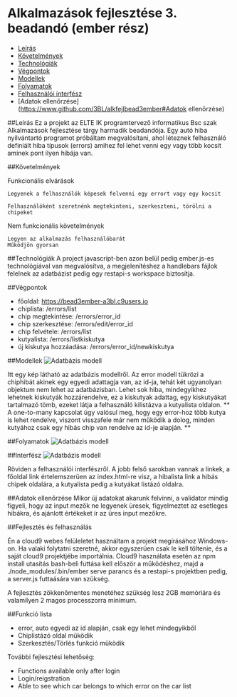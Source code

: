 # Alkalmazások fejlesztése 3. beadandó (ember rész)
- [Leírás](https://www.github.com/3BL/alkfejlbead3ember#leírás)
- [Követelmények](https://www.github.com/3BL/alkfejlbead3ember#követelmények)
- [Technológiák](https://www.github.com/3BL/alkfejlbead3ember#technológiák)
- [Végpontok](https://www.github.com/3BL/alkfejlbead3ember#végpontok)
- [Modellek](https://www.github.com/3BL/alkfejlbead3ember#modellek)
- [Folyamatok](https://www.github.com/3BL/alkfejlbead3ember#folyamatok)
- [Felhasználói interfész](https://www.github.com/3BL/alkfejlbead3ember#interfész)
- [Adatok ellenőrzése](https://www.github.com/3BL/alkfejlbead3ember#Adatok ellenőrzése)


##Leírás
Ez a projekt az ELTE IK programtervező informatikus Bsc szak Alkalmazások fejlesztése tárgy harmadik
beadandója. Egy autó hiba nyilvántartó programot próbáltam megvalósítani, ahol léteznek felhasználó definiált hiba típusok (errors) amihez fel lehet venni egy vagy több kocsit aminek pont ilyen hibája van.


##Követelmények

Funkcionális elvárások

    Legyenek a felhasználók képesek felvenni egy errort vagy egy kocsit
    
    Felhasználóként szeretnénk megtekinteni, szerkeszteni, törölni a chipeket

Nem funkcionális követelmények

    Legyen az alkalmazás felhasználóbarát
    Működjön gyorsan


##Technológiák
A project javascript-ben azon belül pedig ember.js-es technológiával van megvalósítva, a megjelenítéshez
a handlebars fájlok felelnek az adatbázist pedig egy restapi-s workspace biztosítja.
 

##Végpontok

 * főoldal: https://bead3ember-a3bl.c9users.io
 * chiplista: /errors/list
 * chip megtekintése: /errors/error_id
 * chip szerkesztése: /errors/edit/error_id
 * chip felvétele: /errors/list
 * kutyalista: /errors/listkiskutya
 * új kiskutya hozzáadása: /errors/error_id/newkiskutya


##Modellek
![Adatbázis modell](https://github.com/3BL/alkfejlbead3ember/blob/master/documentation/bead3relation345345.png)

Itt egy kép látható az adatbázis modellről. Az error modell tükrözi a chiphibát akinek egy egyedi adattagja van,
az id-ja, tehát két ugyanolyan objektum nem lehet az adatbázisban. Lehet sok hiba, mindegyikhez lehetnek
kiskutyák hozzárendelve, ez a kiskutyak adattag, egy kiskutyákat tartalmazó tömb, ezeket látja a felhasználó kilistázva a
kutyalista oldalon. ** A one-to-many kapcsolat úgy valósul meg, hogy egy error-hoz több kutya is lehet rendelve, viszont visszafele már nem működik a dolog, minden kutyához csak egy hibás chip van rendelve az id-je alapján. **

##Folyamatok
![Adatbázis modell](https://github.com/3BL/alkfejlbead3ember/blob/master/documentation/bead3folyamat2525.png)


##Interfész
![Adatbázis modell](https://github.com/3BL/alkfejlbead3ember/blob/master/documentation/webdesign252454.png)

Röviden a felhasználói interfészről. A jobb felső sarokban vannak a linkek, a főoldal link értelemszerüen az index.html-re visz,
a hibalista link a hibás chipek oldalára, a kutyalista pedig a kutyákat listázó oldalra.


##Adatok ellenőrzése
Mikor új adatokat akarunk felvinni, a validator mindig figyeli, hogy az input mezők ne legyenek üresek, figyelmeztet az esetleges
hibákra, és ajánlott értékeket ír az üres input mezőkre.

##Fejlesztés és felhasználás


Én a cloud9 webes felüleletet használtam a projekt megírásához Windows-on. Ha valaki folytatni szeretné,
akkor egyszerüen csak le kell töltenie, és a saját cloud9 projektjébe importálnia. Cloud9 használata esetén az npm install utasítás bash-beli futtása kell először a működéshez, majd a ./node_modules/.bin/ember serve parancs és a restapi-s projektben pedig, a server.js futtaására van szükség.

A fejlesztés zökkenőmentes menetéhez szükség lesz 2GB memóriára és valamilyen 2 magos processzorra minimum.


##Funkció lista 

- error, auto egyedi az id alapján, csak egy lehet mindegyikből
- Chiplistázó oldal müködik
- Szerkesztés/Törlés funkció müködik

További fejlesztési lehetőség:
- Functions available only after login
- Login/reigstration
- Able to see which car belongs to which error on the car list
